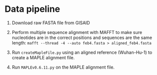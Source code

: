 # Data pipeline

1. Download raw FASTA file from GISAID

2. Perform multiple sequence alignment with MAFFT to make sure nucleotides are in the correct positions and sequences are the same length:
   `mafft --thread -4 --auto feb4.fasta > aligned_feb4.fasta`

3. Run `createMapleFile.py` using an aligned reference (Wuhan-Hu-1) to create a MAPLE alignment file.

4. Run `MAPLEv0.6.11.py` on the MAPLE alignment file.
